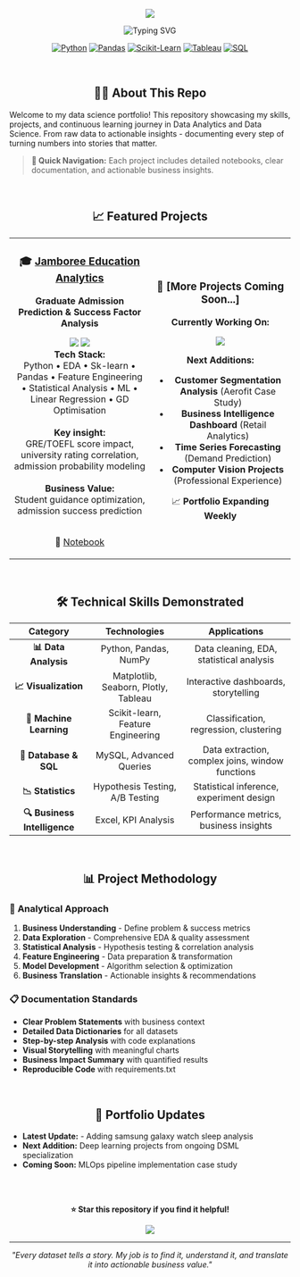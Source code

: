 <p align="center">
  <img src="https://capsule-render.vercel.app/api?type=waving&color=gradient&customColorList=12,20,14,25,17&height=200&section=header&text=Shishir%20Bhat&fontSize=50&fontColor=fff&animation=twinkling&fontAlignY=35&desc=PORTFOLIO" />
</p>
<p align="center">
  <img src="https://readme-typing-svg.herokuapp.com?font=Fira+Code&size=30&pause=1000&color=4CAF50&center=true&vCenter=true&width=800&lines=Data+Science+Portfolio;Analytics+%7C+Machine+Learning+%7C+Insights;Real-World+Problem+Solving" alt="Typing SVG" />
</p>

<div align="center">

[![Python](https://img.shields.io/badge/Python-3776AB?style=for-the-badge&logo=python&logoColor=white)](https://python.org/)
[![Pandas](https://img.shields.io/badge/Pandas-150458?style=for-the-badge&logo=pandas&logoColor=white)](https://pandas.pydata.org/)
[![Scikit-Learn](https://img.shields.io/badge/Scikit--Learn-F7931E?style=for-the-badge&logo=scikitlearn&logoColor=white)](https://scikit-learn.org/)
[![Tableau](https://img.shields.io/badge/Tableau-E97627?style=for-the-badge&logo=tableau&logoColor=white)](https://tableau.com/)
[![SQL](https://img.shields.io/badge/SQL-4479A1?style=for-the-badge&logo=mysql&logoColor=white)](https://mysql.com/)

</div>

<br>

<div align="center">
  <h2> 👨‍💻 About This Repo </h2>
</div>


Welcome to my data science portfolio! This repository showcasing my skills, projects, and continuous learning journey in Data Analytics and Data Science. From raw data to actionable insights - documenting every step of turning numbers into stories that matter.
> **🚀 Quick Navigation:** Each project includes detailed notebooks, clear documentation, and actionable business insights.


<br>

<div align="center">
  <h2> 📈 Featured Projects </h2>
</div>


<table>
<tr>
<td width="50%" align="center">

### 🎓 [Jamboree Education Analytics](https://github.com/ShishirBhat-Labs/Portfolio/tree/main/Jamboree%20Admissions%20Prediction%20Business%20Case%20study)
**Graduate Admission Prediction & Success Factor Analysis**

<img src="https://img.shields.io/badge/Status-Completed-brightgreen?style=flat-square" />
<img src="https://img.shields.io/badge/ML-Logistic Regression-red?style=flat-square" />



<div align="center"><strong>Tech Stack:</strong></div>
Python • EDA • Sk-learn • Pandas • Feature Engineering • Statistical Analysis • ML • Linear Regression • GD Optimisation

<br>
<br>

<div align="center"><strong>Key insight:</strong></div>
GRE/TOEFL score impact, university rating correlation, admission probability modeling  

<br>
<br>

<div align="center"><strong>Business Value:</strong></div>
Student guidance optimization, admission success prediction

<br>
<br>

📓 [Notebook](https://github.com/ShishirBhat-Labs/Portfolio/tree/main/Jamboree%20Admissions%20Prediction%20Business%20Case%20study/Notebook%20and%20Report)  

</td>
<td width="50%" align="center">

### 🚀 [More Projects Coming Soon...]
**Currently Working On:**

<img src="https://img.shields.io/badge/Status-In%20Progress-yellow?style=flat-square" />

**Next Additions:**
- **Customer Segmentation Analysis** (Aerofit Case Study)
- **Business Intelligence Dashboard** (Retail Analytics)
- **Time Series Forecasting** (Demand Prediction)
- **Computer Vision Projects** (Professional Experience)

📈 **Portfolio Expanding Weekly**

</td>
</tr>
</table>

<br>

<div align="center">
  <h2> 🛠️ Technical Skills Demonstrated </h2>
</div>

<div align="center">

| **Category** | **Technologies** | **Applications** |
|:---:|:---:|:---:|
| **📊 Data Analysis** | Python, Pandas, NumPy | Data cleaning, EDA, statistical analysis |
| **📈 Visualization** | Matplotlib, Seaborn, Plotly, Tableau | Interactive dashboards, storytelling |
| **🤖 Machine Learning** | Scikit-learn, Feature Engineering | Classification, regression, clustering |
| **💾 Database & SQL** | MySQL, Advanced Queries | Data extraction, complex joins, window functions |
| **📉 Statistics** | Hypothesis Testing, A/B Testing | Statistical inference, experiment design |
| **🔍 Business Intelligence** | Excel, KPI Analysis | Performance metrics, business insights |

</div>


<br>

<div align="center">
  <h2> 📊 Project Methodology </h2>
</div>



### 🔬 **Analytical Approach**
1. **Business Understanding** - Define problem & success metrics
2. **Data Exploration** - Comprehensive EDA & quality assessment
3. **Statistical Analysis** - Hypothesis testing & correlation analysis
4. **Feature Engineering** - Data preparation & transformation
5. **Model Development** - Algorithm selection & optimization
6. **Business Translation** - Actionable insights & recommendations



### 📋 **Documentation Standards**
- **Clear Problem Statements** with business context
- **Detailed Data Dictionaries** for all datasets
- **Step-by-step Analysis** with code explanations
- **Visual Storytelling** with meaningful charts
- **Business Impact Summary** with quantified results
- **Reproducible Code** with requirements.txt



<br>

<div align="center">
  <h2> 🔄 Portfolio Updates </h2>
</div>


- **Latest Update:** - Adding samsung galaxy watch sleep analysis
- **Next Addition:** Deep learning projects from ongoing DSML specialization
- **Coming Soon:** MLOps pipeline implementation case study

<br>
<br>


<div align="center">

**⭐ Star this repository if you find it helpful!**

<img src="https://komarev.com/ghpvc/?username=ShishirBhat-Labs&color=4CAF50&style=flat-square&label=Portfolio+Views" />

</div>

---

<p align="center">
  <i>"Every dataset tells a story. My job is to find it, understand it, and translate it into actionable business value."</i>
</p>
